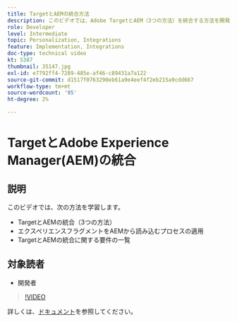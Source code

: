 ```yaml
---
title: TargetとAEMの統合方法
description: このビデオでは、Adobe TargetとAEM（3つの方法）を統合する方法を開発者に示します。 開発者は、エクスペリエンスフラグメントをAEMから読み込むプロセスを適用する方法と、TargetとAEMの統合の要件を学習します。
role: Developer
level: Intermediate
topic: Personalization, Integrations
feature: Implementation, Integrations
doc-type: technical video
kt: 5387
thumbnail: 35147.jpg
exl-id: e7792ff4-7289-485e-af46-c89431a7a122
source-git-commit: d1517f0763290eb61a9e4eef4f2eb215a9cdd667
workflow-type: tm+mt
source-wordcount: '95'
ht-degree: 2%

---
```


# TargetとAdobe Experience Manager(AEM)の統合

## 説明

このビデオでは、次の方法を学習します。

* TargetとAEMの統合（3つの方法）
* エクスペリエンスフラグメントをAEMから読み込むプロセスの適用
* TargetとAEMの統合に関する要件の一覧

## 対象読者

* 開発者

>[!VIDEO](https://video.tv.adobe.com/v/35147/?quality=12)

詳しくは、[ドキュメント](https://experienceleague.adobe.com/docs/target/using/experiences/offers/aem-experience-fragments.html?lang=en)を参照してください。
